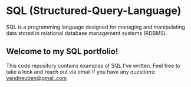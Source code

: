 # SQL (Structured-Query-Language)
SQL is a programming language designed for managing and manipulating data stored in relational database management systems (RDBMS).
## Welcome to my SQL portfolio! 
This code repository contains examples of SQL I've written. Feel free to take a look and reach out via email if you have any questions: vandireuben@gmail.com

